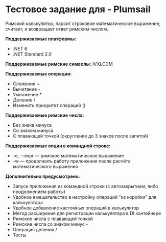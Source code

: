 # Тестовое задание для - Plumsail

Римский калькулятор, парсит строковое математическое выражение, считает, и возвращает ответ римским числом.

**Поддерживаемые платформы:**
* .NET 6
* .NET Standard 2.0

**Поддерживаемые римские символы:** IVXLCDM

**Поддерживаемые операции:**
* Сложение +
* Вычитание -
* Умножение * 
* Деление / 
* Изменить приоритет операций ()

**Поддерживаемые римские числа:** 
* Без знака минуса
* Со знаком минуса
* С плавающей точкой (округление до 3 знаков после запятой)

**Поддерживаемые опции в командной строке:**
* -e, --expr — римское математическое выражение
* -w — продолжить работу приложения после расчёта математического выражения

**Дополнительно предусмотрено:**

* Запуск приложения из командной строки (с автозакрытием, либо продолжением работы)
* Удобное вмешательство в настройку операций "из коробки" для калькулятора
* Удобное добавление кастомных операций в калькулятор
* Метод расширения для регистрации калькулятора в DI контейнере
* Римские числа с плавающей точкой
* Римские числа со знаком минус -
* Операция деления /
* Тесты
